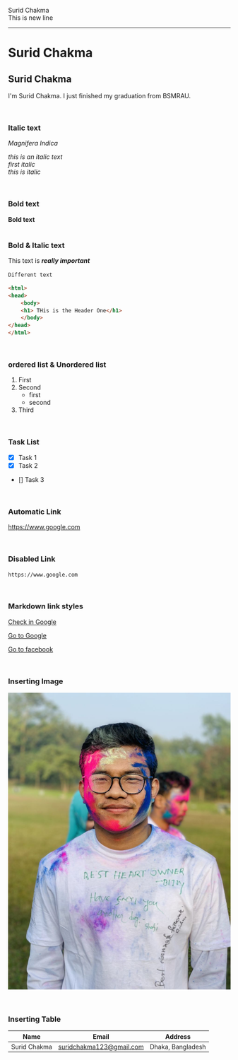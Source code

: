  <!-- markdown tutorial -->
Surid Chakma  
This is new line
___
# Surid Chakma
## Surid Chakma
<p> I'm Surid Chakma. I just finished my graduation from BSMRAU. </P>  

<br>

### Italic text

<i>Magnifera Indica</i>   

_this is an italic text_  
_first italic_  
*this is italic*  

<br>

### Bold text

__Bold text__  
<br>

### Bold & Italic text
This text is ***really important***   

`Different text`
```html
<html>
<head> 
    <body> 
    <h1> THis is the Header One</h1>
    </body>
</head>
</html>
```  
<br>  

### ordered list & Unordered list
 1. First
 2. Second 
     - first
     - second
 3. Third
 
 <br>
 
 ### Task List
 - [x] Task 1
 - [x] Task 2
 - [] Task 3

 <br>

 ### Automatic Link
 https://www.google.com

   <br>

 ### Disabled Link
 `https://www.google.com`

 <br>

 ### Markdown link styles
[Check in Google](https://www.google.com)

[Go to Google][googlelink]

[Go to facebook][facebooklink]



<!-- All link is here -->
[googlelink]: https://google.com
[facebooklink]: https://www.facebook.com/chakma.chakma.93/

<br> 

### Inserting Image
![My picture](./pictures/mypic.jpeg)

<br>

### Inserting Table   
| Name | Email | Address |  
| ------ | ------|------ | 
| Surid Chakma | suridchakma123@gmail.com | Dhaka, Bangladesh |